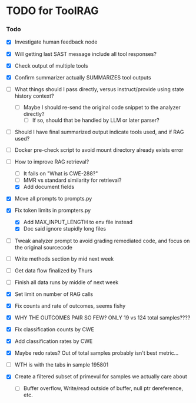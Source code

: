 # TODO for ToolRAG

### Todo

- [X] Investigate human feedback node
- [X] Will getting last SAST message include all tool responses?
- [X] Check output of multiple tools
- [X] Confirm summarizer actually SUMMARIZES tool outputs
- [ ] What things should I pass directly, versus instruct/provide using state history context?
    - [ ] Maybe I should re-send the original code snippet to the analyzer directly?
        - [ ] If so, should that be handled by LLM or later parser?
- [ ] Should I have final summarized output indicate tools used, and if RAG used?
- [ ] Docker pre-check script to avoid mount directory already exists error
- [ ] How to improve RAG retrieval?
    - [ ] It fails on "What is CWE-288?"
    - [ ] MMR vs standard similarity for retrieval?
    - [X] Add document fields
- [X] Move all prompts to prompts.py
- [X] Fix token limits in prompters.py
    - [X] Add MAX_INPUT_LENGTH to env file instead
    - [X] Doc said ignore stupidly long files
- [ ] Tweak analyzer prompt to avoid grading remediated code, and focus on the original sourcecode
- [ ] Write methods section by mid next week
- [ ] Get data flow finalized by Thurs
- [ ] Finish all data runs by middle of next week
- [X] Set limit on number of RAG calls

- [X] Fix counts and rate of outcomes, seems fishy
- [X] WHY THE OUTCOMES PAIR SO FEW? ONLY 19 vs 124 total samples????
- [X] Fix classification counts by CWE
- [X] Add classification rates by CWE
- [X] Maybe redo rates? Out of total samples probably isn't best metric...
- [ ] WTH is with the tabs in sample 195801

- [X] Create a filtered subset of primevul for samples we actually care about
    - [ ] Buffer overflow, Write/read outside of buffer, null ptr dereference, etc.
